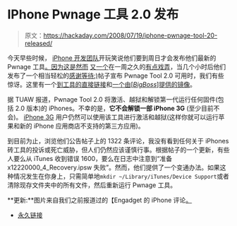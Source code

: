# IPhone Pwnage 工具 2.0 发布

> 原文：<https://hackaday.com/2008/07/19/iphone-pwnage-tool-20-released/>

今天早些时候， [iPhone 开发团队](http://wikee.iphwn.org/)开玩笑说他们要到周日才会发布他们最新的 Pwnage 工具[。因为这是](http://blog.iphone-dev.org/post/42848890/sundays)[然而](http://www.hackaday.com/2008/07/11/iphone-dev-team-releases-jailbreak-video/) [又一个](http://www.hackaday.com/2008/07/10/iphone-2-0-firmware-jailbroken-3g-taken-apart/)在一周之久的[有点戏弄](http://www.hackaday.com/2008/07/15/iphone-dev-team-shows-ssh-access/)，当几个小时后他们发布了一个相当轻松的[感谢等待:)](http://blog.iphone-dev.org/post/42858313/thanks-for-waiting)帖子宣布 Pwnage Tool 2.0 可用时，我们有些惊讶。这里有一个[到工具的直接链接](http://xs1.iphwn.org/video_assets/PwnageTool_2.0.zip)和[一个由[_BigBoss_]提供的镜像](http://thebigboss.org/repofiles/nonrepo/PwnageTool_2.0.zip)。

据 TUAW 报道，Pwnage Tool 2.0 将激活、越狱和解锁第一代运行任何固件(包括 2.0 版本)的 iPhones。不幸的是，**它不会解锁一部 iPhone 3G** (至少目前不会)。 [iPhone 3G](http://www.mahalo.com/iPhone_3G) 用户仍然可以使用该工具进行激活和越狱(这样你就可以运行苹果和新的 iPhone 应用商店不支持的第三方应用)。

到目前为止，浏览他们公告帖子上的 1322 条评论，我没有看到任何关于 iPhones 砖工具的投诉或死亡威胁，但人们仍然应该谨慎行事。根据帖子的一个更新，有些人要么从 iTunes 收到错误 1600，要么在日志中注意到“准备 x12220000_4_Recovery.ipsw 失败”。然而，他们提供了一个变通办法。如果这种情况发生在你身上，只需简单地`mkdir ~/Library/iTunes/Device Support`或者清除现存文件夹中的所有文件，然后重新运行 Pwnage 工具。

**更新:**图片来自我们之前报道过的【Engadget 的 iPhone 评论[。](http://www.hackaday.com/2008/07/11/engadget-goes-in-depth-with-the-iphone-3g/)

*   [永久链接](http://blog.iphone-dev.org/post/42858313/thanks-for-waiting)